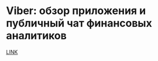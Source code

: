 # Viber: обзор приложения и публичный чат финансовых аналитиков



[LINK](https://varlamov.ru/1255009.html)
